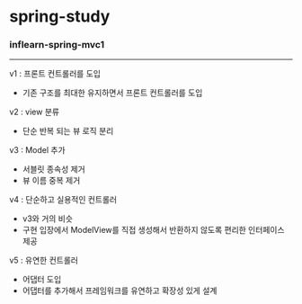 # spring-study




### inflearn-spring-mvc1
------------
v1 : 프론트 컨트롤러를 도입
  + 기존 구조를 최대한 유지하면서 프론트 컨트롤러를 도입
  
v2 : view 분류
  + 단순 반복 되는 뷰 로직 분리
  
v3 : Model 추가
  + 서블릿 종속성 제거
  + 뷰 이름 중복 제거

v4 : 단순하고 실용적인 컨트롤러
  + v3와 거의 비슷
  + 구현 입장에서 ModelView를 직접 생성해서 반환하지 않도록 편리한 인터페이스 제공

v5 : 유연한 컨트롤러
  + 어댑터 도입
  + 어댑터를 추가해서 프레임워크를 유연하고 확장성 있게 설계

